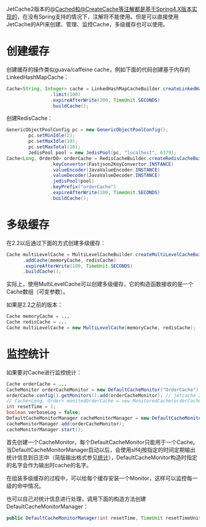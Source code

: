 
JetCache2版本的@Cached和@CreateCache等注解都是基于Spring4.X版本实现的，在没有Spring支持的情况下，注解将不能使用。但是可以直接使用JetCache的API来创建、管理、监控Cache，多级缓存也可以使用。

# 创建缓存
创建缓存的操作类似guava/caffeine cache，例如下面的代码创建基于内存的LinkedHashMapCache：
```java
Cache<String, Integer> cache = LinkedHashMapCacheBuilder.createLinkedHashMapCacheBuilder()
                .limit(100)
                .expireAfterWrite(200, TimeUnit.SECONDS)
                .buildCache();
```

创建RedisCache：
```java
GenericObjectPoolConfig pc = new GenericObjectPoolConfig();
        pc.setMinIdle(2);
        pc.setMaxIdle(10);
        pc.setMaxTotal(10);
        JedisPool pool = new JedisPool(pc, "localhost", 6379);
Cache<Long, OrderDO> orderCache = RedisCacheBuilder.createRedisCacheBuilder()
                .keyConvertor(Fastjson2KeyConvertor.INSTANCE)
                .valueEncoder(JavaValueEncoder.INSTANCE)
                .valueDecoder(JavaValueDecoder.INSTANCE)
                .jedisPool(pool)
                .keyPrefix("orderCache")
                .expireAfterWrite(200, TimeUnit.SECONDS)
                .buildCache();
```

# 多级缓存
在2.2以后通过下面的方式创建多级缓存：
```java
Cache multiLevelCache = MultiLevelCacheBuilder.createMultiLevelCacheBuilder()
      .addCache(memoryCache, redisCache)
      .expireAfterWrite(100, TimeUnit.SECONDS)
      .buildCache();
```
实际上，使用MultiLevelCache可以创建多级缓存，它的构造函数接收的是一个Cache数组（可变参数）。

如果是2.2之前的版本：
```java
Cache memoryCache = ...
Cache redisCache = ...
Cache multiLevelCache = new MultiLevelCache(memoryCache, redisCache);
```


# 监控统计
如果要对Cache进行监控统计：
```java
Cache orderCache = ...
CacheMonitor orderCacheMonitor = new DefaultCacheMonitor("OrderCache");
orderCache.config().getMonitors().add(orderCacheMonitor); // jetcache 2.2+, or call builder.addMonitor() before buildCache()
// Cache<Long, Order> monitedOrderCache = new MonitoredCache(orderCache, orderCacheMonitor); //before jetcache 2.2
int resetTime = 1;
boolean verboseLog = false;
DefaultCacheMonitorManager cacheMonitorManager = new DefaultCacheMonitorManager(resetTime, TimeUnit.SECONDS, verboseLog);
cacheMonitorManager.add(orderCacheMonitor);
cacheMonitorManager.start();
```
首先创建一个CacheMonitor，每个DefaultCacheMonitor只能用于一个Cache。当DefaultCacheMonitorManager启动以后，会使用slf4j按指定的时间定期输出统计信息到日志中（简版输出格式参见[统计](Stat.md)），DefaultCacheMonitor构造时指定的名字会作为输出时cache的名字。

在组装多级缓存的过程中，可以给每个缓存安装一个Monitor，这样可以监控每一级的命中情况。

也可以自己对统计信息进行处理，调用下面的构造方法创建DefaultCacheMonitorManager：
```java
public DefaultCacheMonitorManager(int resetTime, TimeUnit resetTimeUnit, Consumer<StatInfo> statCallback)
```